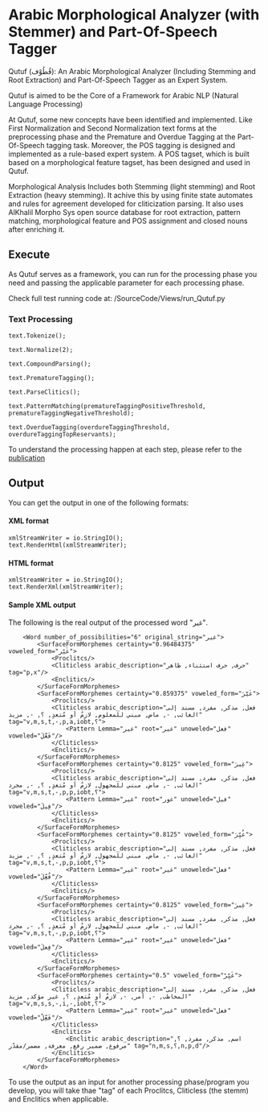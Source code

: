 # Arabic Morphological Analyzer (with Stemmer) and Part-Of-Speech Tagger

Qutuf (قُطُوْف): An Arabic Morphological Analyzer (Including Stemming and Root Extraction) and Part-Of-Speech Tagger as an Expert System.

Qutuf is aimed to be the Core of a Framework for Arabic NLP (Natural Language Processing)

At Qutuf, some new concepts have been identified and implemented. Like First Normalization and Second Normalization text forms at the preprocessing phase and the Premature and Overdue Tagging at the Part-Of-Speech tagging task. Moreover, the POS tagging is designed and implemented as a rule-based expert system. A POS tagset, which is built based on a morphological feature tagset, has been designed and used in Qutuf.

Morphological Analysis Includes both Stemming (light stemming) and Root Extraction (heavy stemming). It achive this by using finite state automates and rules for agreement developed for cliticization parsing. It also uses AlKhalil Morpho Sys open source database for root extraction, pattern matching, morphological feature and POS assignment and closed nouns after enriching it.

## Execute
As Qutuf serves as a framework, you can run for the processing phase you need and passing the applicable parameter for each processing phase.

Check full test running code at:
/SourceCode/Views/run_Qutuf.py

### Text Processing

    text.Tokenize();
    
    text.Normalize(2);
    
    text.CompoundParsing();
    
    text.PrematureTagging();
    
    text.ParseClitics();
    
    text.PatternMatching(prematureTaggingPositiveThreshold, prematureTaggingNegativeThreshold);
             
    text.OverdueTagging(overdureTaggingThreshold, overdureTaggingTopReservants);

To understand the processing happen at each step, please refer to the [publication](https://www.academia.edu/8222523/Arabic_Morphological_Analyzer_with_Stemmer_and_Part-Of-Speech_Tagger._The_Core_of_a_Framework_for_Arabic_Language_Processing_as_an_Expert_System)
## Output
You can get the output in one of the following formats:
#### XML format

    xmlStreamWriter = io.StringIO();
    text.RenderHtml(xmlStreamWriter);

#### HTML format

    xmlStreamWriter = io.StringIO();
    text.RenderXml(xmlStreamWriter);

#### Sample XML output
The following is the real output of the processed word "غير".


		<Word number_of_possibilities="6" original_string="غير">
			<SurfaceFormMorphemes certainty="0.96484375" voweled_form="غَيْر">
				<Proclitcs/>
				<Cliticless arabic_description="حرف, حرف استثناء, ظاهر" tag="p,x"/>
				<Enclitics/>
			</SurfaceFormMorphemes>
			<SurfaceFormMorphemes certainty="0.859375" voweled_form="غَيَّرَ">
				<Proclitcs/>
				<Cliticless arabic_description="فعل, مذكر, مفرد, مسند إلى الغائب, -, ماض, مبني للمعلوم, لازمٌ أو مُتعدٍ, ؟, -, مزيد" tag="v,m,s,t,-,p,a,iobt,؟">
					<Pattern Lemma="غير" root="غير" unoweled="فعل" voweled="فَعَّلَ"/>
				</Cliticless>
				<Enclitics/>
			</SurfaceFormMorphemes>
			<SurfaceFormMorphemes certainty="0.8125" voweled_form="غِيرَ">
				<Proclitcs/>
				<Cliticless arabic_description="فعل, مذكر, مفرد, مسند إلى الغائب, -, ماض, مبني للمجهول, لازمٌ أو مُتعدٍ, ؟, -, مجرد" tag="v,m,s,t,-,p,p,iobt,؟">
					<Pattern Lemma="غير" root="غور" unoweled="فيل" voweled="فِيلَ"/>
				</Cliticless>
				<Enclitics/>
			</SurfaceFormMorphemes>
			<SurfaceFormMorphemes certainty="0.8125" voweled_form="غُيِّرَ">
				<Proclitcs/>
				<Cliticless arabic_description="فعل, مذكر, مفرد, مسند إلى الغائب, -, ماض, مبني للمجهول, لازمٌ أو مُتعدٍ, ؟, -, مزيد" tag="v,m,s,t,-,p,p,iobt,؟">
					<Pattern Lemma="غير" root="غير" unoweled="فعل" voweled="فُعِّلَ"/>
				</Cliticless>
				<Enclitics/>
			</SurfaceFormMorphemes>
			<SurfaceFormMorphemes certainty="0.8125" voweled_form="غِيرَ">
				<Proclitcs/>
				<Cliticless arabic_description="فعل, مذكر, مفرد, مسند إلى الغائب, -, ماض, مبني للمجهول, لازمٌ أو مُتعدٍ, ؟, -, مجرد" tag="v,m,s,t,-,p,p,iobt,؟">
					<Pattern Lemma="غير" root="غير" unoweled="فعل" voweled="فِعلَ"/>
				</Cliticless>
				<Enclitics/>
			</SurfaceFormMorphemes>
			<SurfaceFormMorphemes certainty="0.5" voweled_form="غَيِّرْ">
				<Proclitcs/>
				<Cliticless arabic_description="فعل, مذكر, مفرد, مسند إلى المخاطب, -, أمر, -, لازمٌ أو مُتعدٍ, ؟, غير مؤكد, مزيد" tag="v,m,s,s,-,i,-,iobt,؟">
					<Pattern Lemma="غير" root="غير" unoweled="فعل" voweled="فَعِّلْ"/>
				</Cliticless>
				<Enclitics>
					<Enclitic arabic_description="اسم, مذكر, مفرد, ؟, مرفوع, ضمير رفع, معرفة, مضمر/مقدّر" tag="n,m,s,؟,n,p,d"/>
				</Enclitics>
			</SurfaceFormMorphemes>
		</Word>

To use the output as an input for another processing phase/program you develop, you will take thae "tag" of each Proclitcs, Cliticless (the stemm) and Enclitics when applicable.
